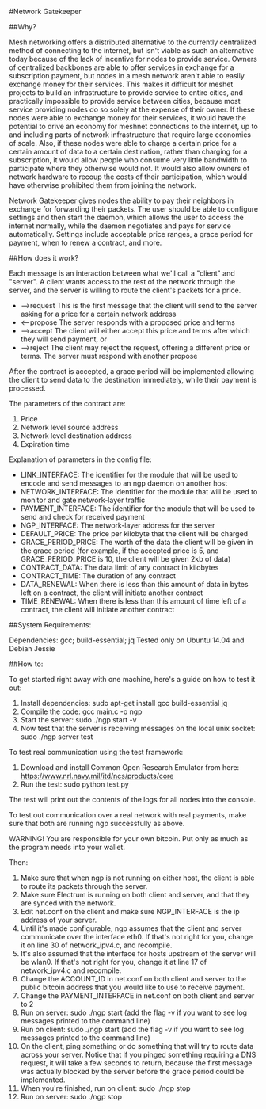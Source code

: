 #Network Gatekeeper

##Why?

Mesh networking offers a distributed alternative to the currently centralized method of connecting to the internet, but isn't viable as such an alternative today because of the lack of incentive for nodes to provide service. Owners of centralized backbones are able to offer services in exchange for a subscription payment, but nodes in a mesh network aren't able to easily exchange money for their services. This makes it difficult for meshet projects to build an infrastructure to provide service to entire cities, and practically impossible to provide service between cities, because most service providing nodes do so solely at the expense of their owner. If these nodes were able to exchange money for their services, it would have the potential to drive an economy for meshnet connections to the internet, up to and including parts of network infrastructure that require large economies of scale. Also, if these nodes were able to charge a certain price for a certain amount of data to a certain destination, rather than charging for a subscription, it would allow people who consume very little bandwidth to participate where they otherwise would not. It would also allow owners of network hardware to recoup the costs of their participation, which would have otherwise prohibited them from joining the network.

Network Gatekeeper gives nodes the ability to pay their neighbors in exchange for forwarding their packets. The user should be able to configure settings and then start the daemon, which allows the user to access the internet normally, while the daemon negotiates and pays for service automatically. Settings include acceptable price ranges, a grace period for payment, when to renew a contract, and more.

##How does it work?

Each message is an interaction between what we'll call a "client" and "server". A client wants access to the rest of the network through the server, and the server is willing to route the client's packets for a price.

* -->request  This is the first message that the client will send to the server asking for a price for a certain network address
* <--propose  The server responds with a proposed price and terms
* -->accept   The client will either accept this price and terms after which they will send payment, or
* -->reject   The client may reject the request, offering a different price or terms. The server must respond with another propose

After the contract is accepted, a grace period will be implemented allowing the client to send data to the destination immediately, while their payment is processed.

The parameters of the contract are:

1. Price
2. Network level source address
3. Network level destination address
4. Expiration time

Explanation of parameters in the config file:

* LINK_INTERFACE: The identifier for the module that will be used to encode and send messages to an ngp daemon on another host
* NETWORK_INTERFACE: The identifier for the module that will be used to monitor and gate network-layer traffic
* PAYMENT_INTERFACE: The identifier for the module that will be used to send and check for received payment
* NGP_INTERFACE: The network-layer address for the server
* DEFAULT_PRICE: The price per kilobyte that the client will be charged
* GRACE_PERIOD_PRICE: The worth of the data the client will be given in the grace period (for example, if the accepted price is 5, and GRACE_PERIOD_PRICE is 10, the client will be given 2kb of data)
* CONTRACT_DATA: The data limit of any contract in kilobytes
* CONTRACT_TIME: The duration of any contract
* DATA_RENEWAL: When there is less than this amount of data in bytes left on a contract, the client will initiate another contract
* TIME_RENEWAL: When there is less than this amount of time left of a contract, the client will initiate another contract

##System Requirements:

Dependencies: gcc; build-essential; jq
Tested only on Ubuntu 14.04 and Debian Jessie

##How to:

To get started right away with one machine, here's a guide on how to test it out:

1. Install dependencies: sudo apt-get install gcc build-essential jq
2. Compile the code: gcc main.c -o ngp
3. Start the server: sudo ./ngp start -v
4. Now test that the server is receiving messages on the local unix socket: sudo ./ngp server test

To test real communication using the test framework:
1. Download and install Common Open Research Emulator from here: https://www.nrl.navy.mil/itd/ncs/products/core
2. Run the test: sudo python test.py

The test will print out the contents of the logs for all nodes into the console.

To test out communication over a real network with real payments, make sure that both are running ngp successfully as above. 

WARNING! You are responsible for your own bitcoin. Put only as much as the program needs into your wallet.

Then:

1. Make sure that when ngp is not running on either host, the client is able to route its packets through the server.
3. Make sure Electrum is running on both client and server, and that they are synced with the network.
4. Edit net.conf on the client and make sure NGP_INTERFACE is the ip address of your server.
5. Until it's made configurable, ngp assumes that the client and server communicate over the interface eth0. If that's not right for you, change it on line 30 of network_ipv4.c, and recompile.
6. It's also assumed that the interface for hosts upstream of the server will be wlan0. If that's not right for you, change it at line 17 of network_ipv4.c and recompile.
7. Change the ACCOUNT_ID in net.conf on both client and server to the public bitcoin address that you would like to use to receive payment.
8. Change the PAYMENT_INTERFACE in net.conf on both client and server to 2
9. Run on server: sudo ./ngp start (add the flag -v if you want to see log messages printed to the command line)
10. Run on client: sudo ./ngp start (add the flag -v if you want to see log messages printed to the command line)
11. On the client, ping something or do something that will try to route data across your server. Notice that if you pinged something requiring a DNS request, it will take a few seconds to return, because the first message was actually blocked by the server before the grace period could be implemented.
12. When you're finished, run on client: sudo ./ngp stop
13. Run on server: sudo ./ngp stop


